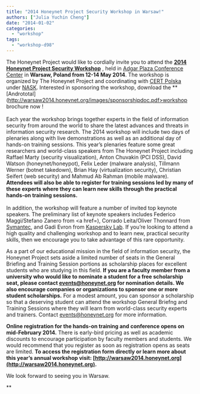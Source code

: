 ```yaml
---
title: "2014 Honeynet Project Security Workshop in Warsaw!"
authors: ["Julia Yuchin Cheng"]
date: "2014-01-02"
categories: 
  - "workshop"
tags: 
  - "workshop-d98"
---
```


The Honeynet Project would like to cordially invite you to attend the **[2014 Honeynet Project Security Workshop](http://warsaw2014.honeynet.org)** , held in [Adgar Plaza Conference Center](http://en.adgarplaza.pl) in **Warsaw, Poland from 12-14 May 2014**. The workshop is organized by The Honeynet Project and coordinating with [CERT Polska](http://www.cert.pl) under [NASK](http://www.nask.pl/). Interested in sponsoring the workshop, download the **[Andrototal](http://warsaw2014.honeynet.org/images/sponsorshipdoc.pdf>workshop brochure</a></strong> now !<br><!--break--><br>Each year the workshop brings together experts in the field of information security from around the world to share the latest advances and threats in information security research. The 2014 workshop will include two days of plenaries along with live demonstrations as well as an additional day of hands-on training sessions. This year’s plenaries feature some great researchers and world-class speakers from The Honeynet Project including Raffael Marty (security visualization), Anton Chuvakin (PCI DSS), David Watson (honeynet/honeypot), Felix Leder (malware analysis), Tillmann Werner (botnet takedown), Brian Hay (virtualization security), Christian Seifert (web security) and Mahmud Ab Rahman (mobile malware). <strong>Attendees will also be able to register for training sessions led by many of these experts where they can learn new skills through the practical hands-on training sessions.</strong><br><br>In addition, the workshop will feature a number of invited top keynote speakers. The preliminary list of keynote speakers includes Federico Maggi/Stefano Zanero from <a href=), Corrado Leita/Oliver Thonnard from [Symantec](http://www.symantec.com/about/profile/researchlabs.jsp), and Gadi Evron from [Kaspersky Lab](http://www.kaspersky.com). If you’re looking to attend a high quality and challenging workshop and to learn new, practical security skills, then we encourage you to take advantage of this rare opportunity.  
  
As a part of our educational mission in the field of information security, the Honeynet Project sets aside a limited number of seats in the General Briefing and Training Session portions as scholarship places for excellent students who are studying in this field. **If you are a faculty member from a university who would like to nominate a student for a free scholarship seat, please contact [events@honeynet.org](mailto:events@honeynet.org) for nomination details. We also encourage companies or organizations to sponsor one or more student scholarships.** For a modest amount, you can sponsor a scholarship so that a deserving student can attend the workshop General Briefng and Training Sessions where they will learn from world-class security experts and trainers. Contact [events@honeynet.org](mailto:events@honeynet.org) for more information.  
  
**Online registration for the hands-on training and conference opens on mid-February 2014.** There is early-bird pricing as well as academic discounts to encourage participation by faculty members and students. We would recommend that you register as soon as registration opens as seats are limited. **To access the registration form directly or learn more about this year’s annual workshop visit: [http://warsaw2014.honeynet.org](http://warsaw2014.honeynet.org).**  
  
We look forward to seeing you in Warsaw.  
  
  
**
